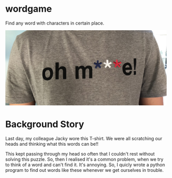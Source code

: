 # wordgame

Find any word with characters in certain place.

![Alt text](jacky.jpg?raw=true "Jacky Word Puzzle Image")

# Background Story

Last day, my colleague Jacky wore this T-shirt. We were all scratching our heads and thinking what this words can be!!

This kept passing through my head so often that I couldn't rest without solving this puzzle. So, then I realised it's a common problem, when we try to think of a word and can't find it. It's annoying. So, I quicly wrote a python program to find out words like these whenever we get ourselves in trouble.
